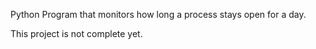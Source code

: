 Python Program that monitors how long a process stays open for a day.

This project is not complete yet.